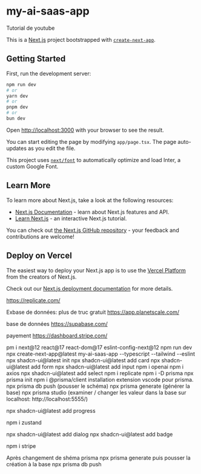 # my-ai-saas-app
Tutorial de youtube

This is a [Next.js](https://nextjs.org/) project bootstrapped with [`create-next-app`](https://github.com/vercel/next.js/tree/canary/packages/create-next-app).

## Getting Started

First, run the development server:

```bash
npm run dev
# or
yarn dev
# or
pnpm dev
# or
bun dev
```

Open [http://localhost:3000](http://localhost:3000) with your browser to see the result.

You can start editing the page by modifying `app/page.tsx`. The page auto-updates as you edit the file.

This project uses [`next/font`](https://nextjs.org/docs/basic-features/font-optimization) to automatically optimize and load Inter, a custom Google Font.

## Learn More

To learn more about Next.js, take a look at the following resources:

- [Next.js Documentation](https://nextjs.org/docs) - learn about Next.js features and API.
- [Learn Next.js](https://nextjs.org/learn) - an interactive Next.js tutorial.

You can check out [the Next.js GitHub repository](https://github.com/vercel/next.js/) - your feedback and contributions are welcome!

## Deploy on Vercel

The easiest way to deploy your Next.js app is to use the [Vercel Platform](https://vercel.com/new?utm_medium=default-template&filter=next.js&utm_source=create-next-app&utm_campaign=create-next-app-readme) from the creators of Next.js.

Check out our [Next.js deployment documentation](https://nextjs.org/docs/deployment) for more details.

https://replicate.com/

Exbase de données: plus de truc gratuit
https://app.planetscale.com/

base de données
https://supabase.com/

payement
https://dashboard.stripe.com/




pm i next@12 react@17 react-dom@17 eslint-config-next@12
npm run dev
npx create-next-app@latest my-ai-saas-app --typescript --tailwind --eslint
npx shadcn-ui@latest init
npx shadcn-ui@latest add card
npx shadcn-ui@latest add form
npx shadcn-ui@latest add input
npm i openai
npm i axios
npx shadcn-ui@latest add select
npm i replicate
npm i -D prisma
npx prisma init
npm i @prisma/client
installation extension vscode pour prisma.
npx prisma db push (pousser le schéma)
npx prisma generate (générer la base)
npx prisma studio (examiner /  changer les valeur dans la base sur localhost: http://localhost:5555/)

npx shadcn-ui@latest add progress

npm i zustand

npx shadcn-ui@latest add dialog
npx shadcn-ui@latest add badge

npm i stripe

Après changement de shéma prisma
npx prisma generate
puis pousser la création à la base
npx prisma db push